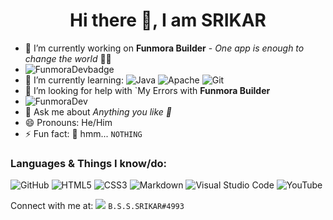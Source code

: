 <center>
  <h1>Hi there 👋, I am SRIKAR</h1>
</center>

<!--
**SRIKAR-B-S-S/SRIKAR-B-S-S** is a ✨ _special_ ✨ repository because its `README.md` (this file) appears on your GitHub profile.

Here are some ideas to get you started:
-->
- 🔭 I’m currently working on **Funmora Builder** - *One app is enough to change the world* 👨‍💻
- ![FunmoraDevbadge](https://img.shields.io/badge/-I%20am%20a%20Funmora%20Dev-f55f5f)
- 🌱 I’m currently learning:
 ![Java](https://img.shields.io/badge/java-%23ED8B00.svg?style=for-the-badge&logo=java&logoColor=white) 	![Apache](https://img.shields.io/badge/apache-%23D42029.svg?style=for-the-badge&logo=apache&logoColor=white) ![Git](https://img.shields.io/badge/git-%23F05033.svg?style=for-the-badge&logo=git&logoColor=white)
- 🤔 I’m looking for help with `My Errors with **Funmora Builder**
- ![FunmoraDev](https://img.shields.io/badge/CEO%2C%20Founder%20Chairman%20of%20-Funmora%20Developers%20Inc.-f55f5f)
- 💬 Ask me about *Anything you like 🤣*
- 😄 Pronouns: He/Him
- ⚡ Fun fact: 🤔 hmm... ``NOTHING``

### Languages & Things I know/do:
![GitHub](https://img.shields.io/badge/github-%23121011.svg?style=for-the-badge&logo=github&logoColor=white)
![HTML5](https://img.shields.io/badge/html5-%23E34F26.svg?style=for-the-badge&logo=html5&logoColor=white)
![CSS3](https://img.shields.io/badge/css3-%231572B6.svg?style=for-the-badge&logo=css3&logoColor=white)
![Markdown](https://img.shields.io/badge/markdown-%23000000.svg?style=for-the-badge&logo=markdown&logoColor=white)
![Visual Studio Code](https://img.shields.io/badge/Visual%20Studio%20Code-0078d7.svg?style=for-the-badge&logo=visual-studio-code&logoColor=white)
![YouTube](https://img.shields.io/badge/Tech%20World%20With%20Srikar-%23FF0000.svg?style=for-the-badge&logo=YouTube&logoColor=white)

Connect with me at:
<img src="https://raw.githubusercontent.com/rahuldkjain/github-profile-readme-generator/master/src/images/icons/Social/discord.svg">
``B.S.S.SRIKAR#4993``

